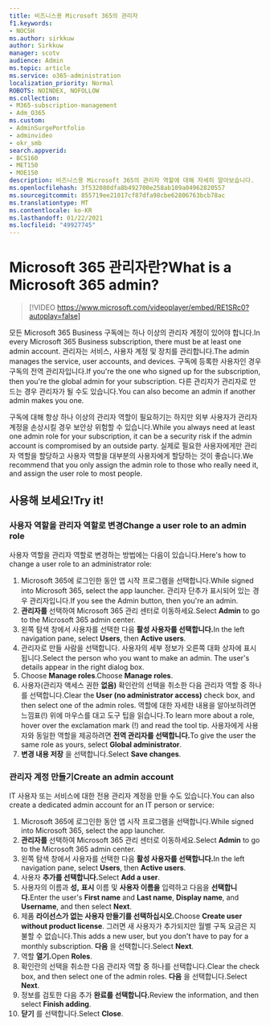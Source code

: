 ```yaml
---
title: 비즈니스용 Microsoft 365의 관리자
f1.keywords:
- NOCSH
ms.author: sirkkuw
author: Sirkkuw
manager: scotv
audience: Admin
ms.topic: article
ms.service: o365-administration
localization_priority: Normal
ROBOTS: NOINDEX, NOFOLLOW
ms.collection:
- M365-subscription-management
- Adm_O365
ms.custom:
- AdminSurgePortfolio
- adminvideo
- okr_smb
search.appverid:
- BCS160
- MET150
- MOE150
description: 비즈니스용 Microsoft 365의 관리자 역할에 대해 자세히 알아보습니다.
ms.openlocfilehash: 3f532080dfa8b492700e258ab109a04962820557
ms.sourcegitcommit: 855719ee21017cf87dfa98cbe62806763bcb78ac
ms.translationtype: MT
ms.contentlocale: ko-KR
ms.lasthandoff: 01/22/2021
ms.locfileid: "49927745"
---
```

# <a name="what-is-a-microsoft-365-admin"></a><span data-ttu-id="91afb-103">Microsoft 365 관리자란?</span><span class="sxs-lookup"><span data-stu-id="91afb-103">What is a Microsoft 365 admin?</span></span>

> [!VIDEO https://www.microsoft.com/videoplayer/embed/RE1SRc0?autoplay=false]

<span data-ttu-id="91afb-104">모든 Microsoft 365 Business 구독에는 하나 이상의 관리자 계정이 있어야 합니다.</span><span class="sxs-lookup"><span data-stu-id="91afb-104">In every Microsoft 365 Business subscription, there must be at least one admin account.</span></span> <span data-ttu-id="91afb-105">관리자는 서비스, 사용자 계정 및 장치를 관리합니다.</span><span class="sxs-lookup"><span data-stu-id="91afb-105">The admin manages the service, user accounts, and devices.</span></span> <span data-ttu-id="91afb-106">구독에 등록한 사용자인 경우 구독의 전역 관리자입니다.</span><span class="sxs-lookup"><span data-stu-id="91afb-106">If you're the one who signed up for the subscription, then you're the global admin for your subscription.</span></span> <span data-ttu-id="91afb-107">다른 관리자가 관리자로 만드는 경우 관리자가 될 수도 있습니다.</span><span class="sxs-lookup"><span data-stu-id="91afb-107">You can also become an admin if another admin makes you one.</span></span>

<span data-ttu-id="91afb-108">구독에 대해 항상 하나 이상의 관리자 역할이 필요하기는 하지만 외부 사용자가 관리자 계정을 손상시킬 경우 보안상 위험할 수 있습니다.</span><span class="sxs-lookup"><span data-stu-id="91afb-108">While you always need at least one admin role for your subscription, it can be a security risk if the admin account is compromised by an outside party.</span></span> <span data-ttu-id="91afb-109">실제로 필요한 사용자에게만 관리자 역할을 할당하고 사용자 역할을 대부분의 사용자에게 할당하는 것이 좋습니다.</span><span class="sxs-lookup"><span data-stu-id="91afb-109">We recommend that you only assign the admin role to those who really need it, and assign the user role to most people.</span></span>

## <a name="try-it"></a><span data-ttu-id="91afb-110">사용해 보세요!</span><span class="sxs-lookup"><span data-stu-id="91afb-110">Try it!</span></span>

### <a name="change-a-user-role-to-an-admin-role"></a><span data-ttu-id="91afb-111">사용자 역할을 관리자 역할로 변경</span><span class="sxs-lookup"><span data-stu-id="91afb-111">Change a user role to an admin role</span></span>

<span data-ttu-id="91afb-112">사용자 역할을 관리자 역할로 변경하는 방법에는 다음이 있습니다.</span><span class="sxs-lookup"><span data-stu-id="91afb-112">Here's how to change a user role to an administrator role:</span></span>

1. <span data-ttu-id="91afb-113">Microsoft 365에 로그인한 동안 앱 시작 프로그램을 선택합니다.</span><span class="sxs-lookup"><span data-stu-id="91afb-113">While signed into Microsoft 365, select the app launcher.</span></span> <span data-ttu-id="91afb-114">관리자 단추가 표시되어 있는 경우 관리자입니다.</span><span class="sxs-lookup"><span data-stu-id="91afb-114">If you see the Admin button, then you're an admin.</span></span>
1. <span data-ttu-id="91afb-115">**관리자를** 선택하여 Microsoft 365 관리 센터로 이동하세요.</span><span class="sxs-lookup"><span data-stu-id="91afb-115">Select **Admin** to go to the Microsoft 365 admin center.</span></span>
1. <span data-ttu-id="91afb-116">왼쪽 탐색 창에서 사용자를 선택한 다음 **활성 사용자를 선택합니다.**</span><span class="sxs-lookup"><span data-stu-id="91afb-116">In the left navigation pane, select **Users**, then **Active users**.</span></span>
1. <span data-ttu-id="91afb-117">관리자로 만들 사람을 선택합니다. 사용자의 세부 정보가 오른쪽 대화 상자에 표시됩니다.</span><span class="sxs-lookup"><span data-stu-id="91afb-117">Select the person who you want to make an admin. The user's details appear in the right dialog box.</span></span>
1. <span data-ttu-id="91afb-118">Choose **Manage roles**.</span><span class="sxs-lookup"><span data-stu-id="91afb-118">Choose **Manage roles**.</span></span>
1. <span data-ttu-id="91afb-119">사용자(관리자 액세스 권한 **없음)** 확인란의 선택을 취소한 다음 관리자 역할 중 하나를 선택합니다.</span><span class="sxs-lookup"><span data-stu-id="91afb-119">Clear the **User (no administrator access)** check box, and then select one of the admin roles.</span></span> <span data-ttu-id="91afb-120">역할에 대한 자세한 내용을 알아보하려면 느낌표(!) 위에 마우스를 대고 도구 팁을 읽습니다.</span><span class="sxs-lookup"><span data-stu-id="91afb-120">To learn more about a role, hover over the exclamation mark (!) and read the tool tip.</span></span> <span data-ttu-id="91afb-121">사용자에게 사용자와 동일한 역할을 제공하려면 **전역 관리자를 선택합니다.**</span><span class="sxs-lookup"><span data-stu-id="91afb-121">To give the user the same role as  yours, select **Global administrator**.</span></span>
1. <span data-ttu-id="91afb-122">**변경 내용 저장** 을 선택합니다.</span><span class="sxs-lookup"><span data-stu-id="91afb-122">Select **Save changes**.</span></span>

### <a name="create-an-admin-account"></a><span data-ttu-id="91afb-123">관리자 계정 만들기</span><span class="sxs-lookup"><span data-stu-id="91afb-123">Create an admin account</span></span> 

<span data-ttu-id="91afb-124">IT 사용자 또는 서비스에 대한 전용 관리자 계정을 만들 수도 있습니다.</span><span class="sxs-lookup"><span data-stu-id="91afb-124">You can also create a dedicated admin account for an IT person or service:</span></span>

1. <span data-ttu-id="91afb-125">Microsoft 365에 로그인한 동안 앱 시작 프로그램을 선택합니다.</span><span class="sxs-lookup"><span data-stu-id="91afb-125">While signed into Microsoft 365, select the app launcher.</span></span>
1. <span data-ttu-id="91afb-126">**관리자를** 선택하여 Microsoft 365 관리 센터로 이동하세요.</span><span class="sxs-lookup"><span data-stu-id="91afb-126">Select **Admin** to go to the Microsoft 365 admin center.</span></span>
1. <span data-ttu-id="91afb-127">왼쪽 탐색 창에서 사용자를 선택한 다음 **활성 사용자를 선택합니다.**</span><span class="sxs-lookup"><span data-stu-id="91afb-127">In the left navigation pane, select **Users**, then **Active users**.</span></span>
1. <span data-ttu-id="91afb-128">사용자 **추가를 선택합니다.**</span><span class="sxs-lookup"><span data-stu-id="91afb-128">Select **Add a user**.</span></span>
1. <span data-ttu-id="91afb-129">사용자의 이름과  **성,** **표시** 이름 및 **사용자 이름을** 입력하고 다음을 **선택합니다.**</span><span class="sxs-lookup"><span data-stu-id="91afb-129">Enter the user's **First name** and **Last name**, **Display name**, and **Username**, and then select **Next**.</span></span>
1. <span data-ttu-id="91afb-130">제품 **라이선스가 없는 사용자 만들기를 선택하십시오.**</span><span class="sxs-lookup"><span data-stu-id="91afb-130">Choose **Create user without product license**.</span></span> <span data-ttu-id="91afb-131">그러면 새 사용자가 추가되지만 월별 구독 요금은 지불할 수 없습니다.</span><span class="sxs-lookup"><span data-stu-id="91afb-131">This adds a new user, but you don't have to pay for a monthly subscription.</span></span> <span data-ttu-id="91afb-132">**다음** 을 선택합니다.</span><span class="sxs-lookup"><span data-stu-id="91afb-132">Select **Next**.</span></span>
1. <span data-ttu-id="91afb-133">역할 **열기.**</span><span class="sxs-lookup"><span data-stu-id="91afb-133">Open **Roles**.</span></span>
1. <span data-ttu-id="91afb-134">확인란의 선택을 취소한 다음 관리자 역할 중 하나를 선택합니다.</span><span class="sxs-lookup"><span data-stu-id="91afb-134">Clear the  check box, and then select one of the admin roles.</span></span> <span data-ttu-id="91afb-135">**다음** 을 선택합니다.</span><span class="sxs-lookup"><span data-stu-id="91afb-135">Select **Next**.</span></span>
1. <span data-ttu-id="91afb-136">정보를 검토한 다음 추가 **완료를 선택합니다.**</span><span class="sxs-lookup"><span data-stu-id="91afb-136">Review the information, and then select **Finish adding**.</span></span>
1. <span data-ttu-id="91afb-137">**닫기** 를 선택합니다.</span><span class="sxs-lookup"><span data-stu-id="91afb-137">Select **Close**.</span></span>
